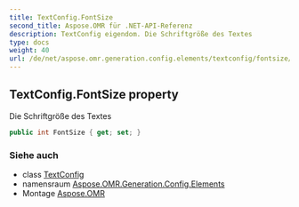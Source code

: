 ```yaml
---
title: TextConfig.FontSize
second_title: Aspose.OMR für .NET-API-Referenz
description: TextConfig eigendom. Die Schriftgröße des Textes
type: docs
weight: 40
url: /de/net/aspose.omr.generation.config.elements/textconfig/fontsize/
---
```

## TextConfig.FontSize property

Die Schriftgröße des Textes

```csharp
public int FontSize { get; set; }
```

### Siehe auch

* class [TextConfig](../)
* namensraum [Aspose.OMR.Generation.Config.Elements](../../textconfig/)
* Montage [Aspose.OMR](../../../)


